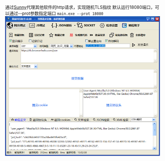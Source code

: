 通过[Sunny](https://github.com/qtgolang/SunnyNet)代理其他软件的http请求，实现随机TLS指纹
默认运行18080端口，可以通过--prot参数指定端口
`main.exe --prot 18080`
![20240626135236.png](README%2Fimage%2F20240626135236.png)